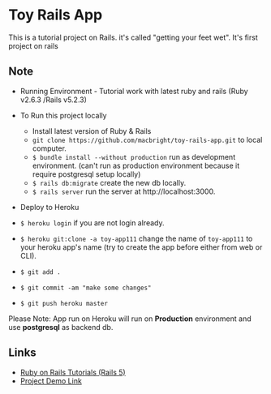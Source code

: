 # Toy Rails App

This is a tutorial project on  Rails. it's called "getting your feet wet". It's first project on rails

## Note

- Running Environment - Tutorial work with latest ruby and rails (Ruby v2.6.3 /Rails v5.2.3)

- To Run this project locally

  - Install latest version of Ruby & Rails
  - `git clone https://github.com/macbright/toy-rails-app.git` to local computer.
  - `$ bundle install --without production` run as development environment. (can't run as production environment because it require postgresql setup locally)
  - `$ rails db:migrate` create the new db locally.
  - `$ rails server` run the server at http://localhost:3000.

- Deploy to Heroku
- `$ heroku login` if you are not login already.
- `$ heroku git:clone -a toy-app111` change the name of `toy-app111` to your heroku app's name (try to create the app before either from web or CLI).
- `$ git add .`
- `$ git commit -am "make some changes"`
- `$ git push heroku master`

Please Note: App run on Heroku will run on **Production** environment and use **postgresql** as backend db.

## Links
- [Ruby on Rails Tutorials (Rails 5)](https://www.railstutorial.org/book)
- [Project Demo Link](https://toy-app111.herokuapp.com/users)

